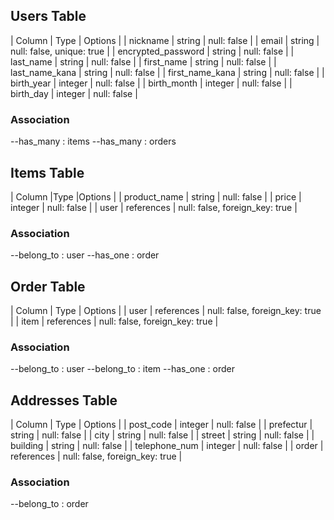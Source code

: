 ## Users Table
| Column             | Type       | Options                       |
| nickname           | string     | null: false                   |
| email              | string     | null: false, unique: true     |
| encrypted_password | string     | null: false                   |
| last_name          | string     | null: false                   |
| first_name         | string     | null: false                   |
| last_name_kana     | string     | null: false                   |
| first_name_kana    | string     | null: false                   |
| birth_year         | integer    | null: false                   |
| birth_month        | integer    | null: false                   |
| birth_day          | integer    | null: false                   |

### Association
--has_many : items
--has_many : orders


## Items Table
| Column             |Type        |Options                         |
| product_name       | string     | null: false                    |
| price              | integer    | null: false                    |
| user               | references | null: false, foreign_key: true |

### Association
--belong_to : user
--has_one : order


## Order Table
| Column             | Type       | Options                        |
| user               | references | null: false, foreign_key: true |
| item               | references | null: false, foreign_key: true |

### Association
--belong_to : user
--belong_to : item
--has_one : order


## Addresses Table
| Column             | Type       | Options                        |
| post_code          | integer    | null: false                    |
| prefectur          | string     | null: false                    |
| city               | string     | null: false                    |
| street             | string     | null: false                    |
| building           | string     | null: false                    |
| telephone_num      | integer    | null: false                    |
| order              | references | null: false, foreign_key: true |

### Association
--belong_to :  order